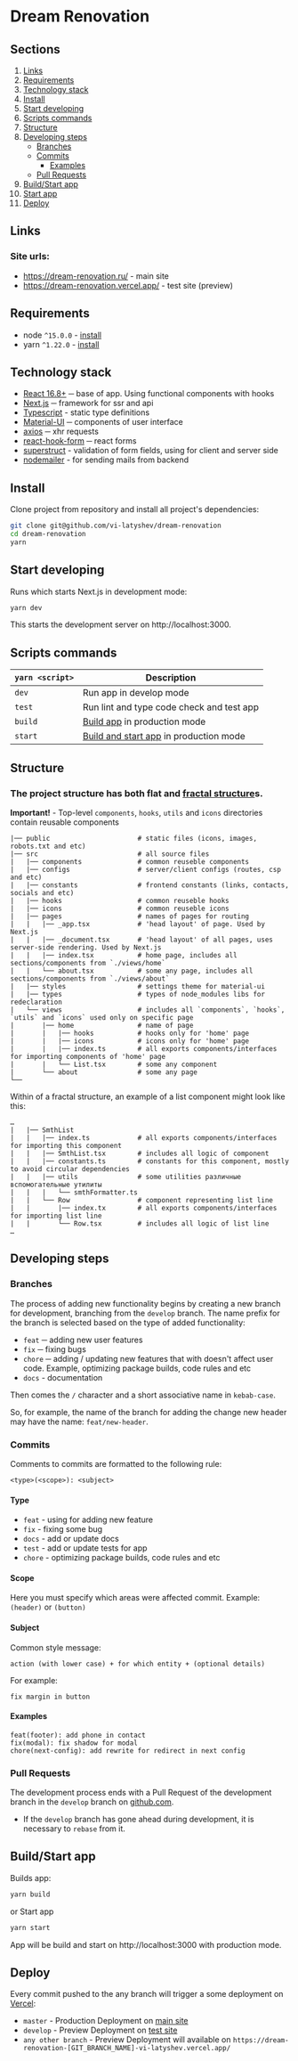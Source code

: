 # Dream Renovation

## Sections
1. [Links](#links)
1. [Requirements](#requirements)
1. [Technology stack](#technology-stack)
1. [Install](#install)
1. [Start developing](#start-developing)
1. [Scripts commands](#scripts-commands)
1. [Structure](#structure)
1. [Developing steps](#developing-steps)
    * [Branches](#branches)
    * [Commits](#commits)
        * [Examples](#examples)
    * [Pull Requests](#pull-requests)
1. [Build/Start app](#buildstart-app)
1. [Start app](#start-app)
1. [Deploy](#deploy)

## Links

### Site urls:

* https://dream-renovation.ru/ - main site
* https://dream-renovation.vercel.app/ - test site (preview)

## Requirements

* node `^15.0.0` - [install](https://nodejs.org/en/download/)
* yarn `^1.22.0` - [install](https://yarnpkg.com/en/docs/install/)

## Technology stack

* [React 16.8+](https://reactjs.org/) ─ base of app. Using functional components with hooks
* [Next.js](https://nextjs.org/) ─ framework for ssr and api
* [Typescript](https://www.typescriptlang.org/) - static type definitions
* [Material-UI](https://material-ui.com/) ─ components of user interface
* [axios](https://github.com/axios/axios) ─ xhr requests
* [react-hook-form](https://react-hook-form.com/) ─ react forms
* [superstruct](https://docs.superstructjs.org/) - validation of form fields, using for client and server side
* [nodemailer](https://nodemailer.com/) - for sending mails from backend

## Install

Clone project from repository and install all project's dependencies:

```bash
git clone git@github.com/vi-latyshev/dream-renovation
cd dream-renovation
yarn
```

## Start developing

Runs which starts Next.js in development mode:
```bash
yarn dev
```
This starts the development server on http://localhost:3000.

## Scripts commands

|`yarn <script>`    |Description|
|-------------------|-----------|
|`dev`              |Run app in develop mode|
|`test`             |Run lint and type code check and test app|
|`build`            |[Build app](#buildstart-ap) in production mode|
|`start`            |[Build and start app](#buildstart-ap) in production mode|

## Structure

### The project structure has both flat and [fractal structure](https://github.com/davezuko/react-redux-starter-kit/wiki/Fractal-Project-Structure)s.

**Important!** - Top-level `components`, `hooks`, `utils` and `icons` directories contain reusable components

```
|── public                      # static files (icons, images, robots.txt and etc)
|── src                         # all source files
|   |── components              # common reuseble components
|   |── configs                 # server/client configs (routes, csp and etc)
|   |── constants               # frontend constants (links, contacts, socials and etc)
|   |── hooks                   # common reuseble hooks
|   |── icons                   # common reuseble icons
|   |── pages                   # names of pages for routing
|   |   |── _app.tsx            # 'head layout' of page. Used by Next.js
|   |   |── _document.tsx       # 'head layout' of all pages, uses server-side rendering. Used by Next.js
|   |   |── index.tsx           # home page, includes all sections/components from `./views/home`
|   |   └── about.tsx           # some any page, includes all sections/components from `./views/about`
|   |── styles                  # settings theme for material-ui
|   |── types                   # types of node_modules libs for redeclaration
|   └── views                   # includes all `components`, `hooks`, `utils` and `icons` used only on specific page
|       |── home                # name of page
|       |   |── hooks           # hooks only for 'home' page
|       |   |── icons           # icons only for 'home' page
|       |   |── index.ts        # all exports components/interfaces for importing components of 'home' page
|       |   └── List.tsx        # some any component
|       └── about               # some any page
└──
```

Within of a fractal structure, an example of a list component might look like this:

```
…
|   |── SmthList
|   |   |── index.ts            # all exports components/interfaces for importing this component
|   |   |── SmthList.tsx        # includes all logic of component
|   |   |── constants.ts        # constants for this component, mostly to avoid circular dependencies
|   |   |── utils               # some utilities различные вспомогательные утилиты
|   |   |   └── smthFormatter.ts
|   |   └── Row                 # component representing list line
|   |       |── index.tx        # all exports components/interfaces for importing list line
|   |       └── Row.tsx         # includes all logic of list line
…
```

## Developing steps

### Branches

The process of adding new functionality begins by creating a new branch for development, branching from the `develop` branch. The name prefix for the branch is selected based on the type of added functionality:

* `feat` ─ adding new user features
* `fix` ─ fixing bugs
* `chore` ─ adding / updating new features that with doesn't affect user code. Example, optimizing package builds, code rules and etc
* `docs` - documentation

Then comes the `/` character and a short associative name in `kebab-case`.

So, for example, the name of the branch for adding the change new header may have the name: `feat/new-header`.

### Commits

Comments to commits are formatted to the following rule:

```
<type>(<scope>): <subject>
```

#### Type

* `feat` - using for adding new feature
* `fix` - fixing some bug
* `docs` - add or update docs
* `test` - add or update tests for app
* `chore` - optimizing package builds, code rules and etc

#### Scope

Here you must specify which areas were affected commit. Example: `(header)` or `(button)`

#### Subject

Common style message:

```
action (with lower case) + for which entity + (optional details)
```

For example:
```
fix margin in button
```

#### Examples

```
feat(footer): add phone in contact
fix(modal): fix shadow for modal
chore(next-config): add rewrite for redirect in next config
```

### Pull Requests

The development process ends with a Pull Request of the development branch in the `develop` branch on [github.com](https://github.com/vi-latyshev/dream-renovation).
* If the `develop` branch has gone ahead during development, it is necessary to `rebase` from it.

## Build/Start app

Builds app:
```bash
yarn build
```
or Start app
```bash
yarn start
```
App will be build and start on http://localhost:3000 with production mode.

## Deploy

Every commit pushed to the any branch will trigger a some deployment on [Vercel](https://vercel.com/):
* `master` - Production Deployment on [main site](#links)
* `develop` - Preview Deployment on [test site](#links)
* `any other branch` - Preview Deployment will available on `https://dream-renovation-[GIT_BRANCH_NAME]-vi-latyshev.vercel.app/`
